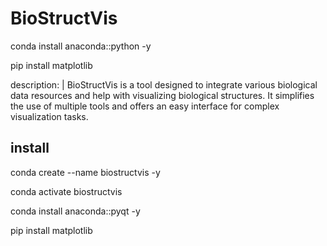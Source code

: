 # BioStructVis

conda install anaconda::python  -y

pip install matplotlib



  description: |
    BioStructVis is a tool designed to integrate various biological data resources and help with visualizing biological structures. It simplifies the use of multiple tools and offers an easy interface for complex visualization tasks.


## install
conda create --name biostructvis  -y

conda activate biostructvis

conda install anaconda::pyqt  -y

pip install matplotlib
